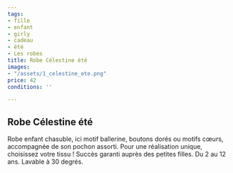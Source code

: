 ```yaml
---
tags:
- fille
- enfant
- girly
- cadeau
- été
- Les robes
title: Robe Célestine été
images:
- "/assets/1_celestine_ete.png"
price: 42
conditions: ''

---
```

## Robe Célestine été

Robe enfant chasuble, ici motif ballerine, boutons dorés ou motifs cœurs, accompagnée de son pochon assorti. Pour une réalisation unique, choisissez votre tissu ! Succès garanti auprès des petites filles. Du 2 au 12 ans. Lavable à 30 degrés.
